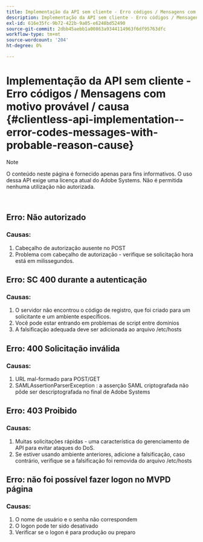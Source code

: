 ```yaml
---
title: Implementação da API sem cliente - Erro códigos / Mensagens com motivo provável / causa
description: Implementação da API sem cliente - Erro códigos / Mensagens com motivo provável / causa
exl-id: 616e35fc-9b72-422b-9a05-e6248bd52490
source-git-commit: 2dbb45aebb1a00863a9344114963f6df95763dfc
workflow-type: tm+mt
source-wordcount: '204'
ht-degree: 0%

---
```


# Implementação da API sem cliente - Erro códigos / Mensagens com motivo provável / causa {#clientless-api-implementation--error-codes-messages-with-probable-reason-cause}

>[!NOTE]
>
>O conteúdo neste página é fornecido apenas para fins informativos. O uso dessa API exige uma licença atual do Adobe Systems. Não é permitida nenhuma utilização não autorizada.

</br>


## Erro: Não autorizado

### Causas:

1. Cabeçalho de autorização ausente no POST
1. Problema com cabeçalho de autorização - verifique se solicitação hora está em milissegundos.

## Erro: SC 400 durante a autenticação

### Causas:

1. O servidor não encontrou o código de registro, que foi criado para um solicitante e um ambiente específicos.
1. Você pode estar entrando em problemas de script entre domínios
1. A falsificação adequada deve ser adicionada ao arquivo /etc/hosts

## Erro: 400 Solicitação inválida

### Causas:

1. URL mal-formado para POST/GET
1. SAMLAssertionParserException : a asserção SAML criptografada não pôde ser descriptografada no final de Adobe Systems

## Erro: 403 Proibido

### Causas:

1. Muitas solicitações rápidas - uma característica do gerenciamento de API para evitar ataques do DoS.
2. Se estiver usando ambiente anteriores, adicione a falsificação, caso contrário, verifique se a falsificação foi removida do arquivo /etc/hosts

## Erro: não foi possível fazer logon no MVPD página

### Causas:

1. O nome de usuário e o senha não correspondem
2. O logon pode ter sido desativado
3. Verificar se o logon é para produção ou preparo


<!--

## Related Information

- [Clientless API Reference](/help/authentication/rest-api-reference.md)

-->
